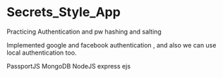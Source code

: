 # Secrets_Style_App
Practicing Authentication and pw hashing and salting 

Implemented google and facebook authentication , and also we can use local authentication too.

PassportJS MongoDB NodeJS express ejs 
